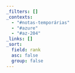 ```yaml
---
_filters: []
_contexts:
  - "#notas-temporárias"
  - "#azure"
  - "#az-204"
_links: []
_sort:
  field: rank
  asc: false
  group: false
---
```

